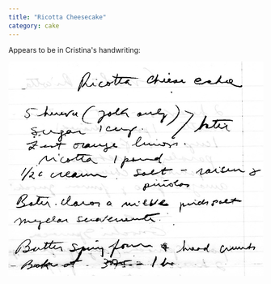 ```yaml
---
title: "Ricotta Cheesecake"
category: cake
---
```


Appears to be in Cristina's handwriting:

![](/images/recipe-cheesecake-ricotta.jpg)

